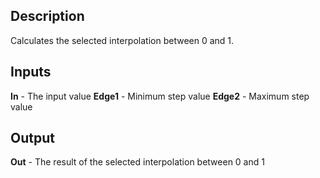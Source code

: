 ## Description
Calculates the selected interpolation between 0 and 1.

## Inputs
**In** - The input value
**Edge1** - Minimum step value
**Edge2** - Maximum step value


## Output
**Out** - The result of the selected interpolation between 0 and 1
